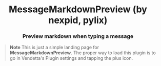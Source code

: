 <!--
	* This file was autogenerated
	* If you want to change anything, do so in the build.mjs file
	* https://github.com/Gabe616/VendettaPlugins/edit/main/build.mjs
-->

<div align="center">
    <h1>MessageMarkdownPreview (by nexpid, pylix)</h1>
    <h3>Preview markdown when typing a message</h3>
</div>

> **Note**
> This is just a simple landing page for **MessageMarkdownPreview**. The proper way to load this plugin is to go in Vendetta's Plugin settings and tapping the plus icon.
